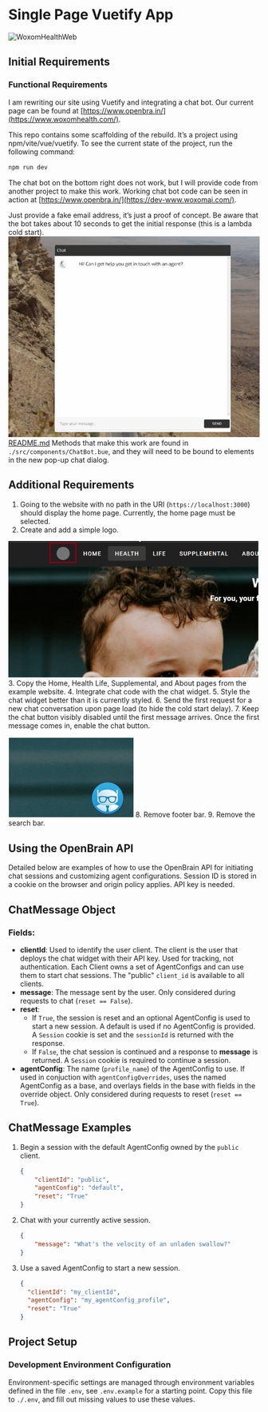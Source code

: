 # Single Page Vuetify App

![WoxomHealthWeb](https://github.com/svange/woxom-health-web/actions/workflows/pipeline.yaml/badge.svg?event=push)

## Initial Requirements

### Functional Requirements

I am rewriting our site using Vuetify and integrating a chat bot. Our current page can be found at [https://www.openbra.in/](https://www.woxomhealth.com/).

This repo contains some scaffolding of the rebuild. It’s a project using npm/vite/vue/vuetify. To see the current state of the project, run the following command:

```bash
npm run dev
```

The chat bot on the bottom right does not work, but I will provide code from another project to make this work. Working chat bot code can be seen in action at [https://www.openbra.in/](https://dev-www.woxomai.com/).

Just provide a fake email address, it’s just a proof of concept. Be aware that the bot takes about 10 seconds to get the initial response (this is a lambda cold start).
![img.png](./requirements/img.png)
[README.md](README.md)
Methods that make this work are found in `./src/components/ChatBot.bue`, and they will need to be bound to elements in the new pop-up chat dialog.

## Additional Requirements

1. Going to the website with no path in the URI (`https://localhost:3000`) should display the home page. Currently, the home page must be selected.
2. Create and add a simple logo.

![img.png](./requirements/woxomai.png)
3. Copy the Home, Health Life, Supplemental, and About pages from the example website.
4. Integrate chat code with the chat widget.
5. Style the chat widget better than it is currently styled.
6. Send the first request for a new chat conversation upon page load (to hide the cold start delay).
7. Keep the chat button visibly disabled until the first message arrives. Once the first message comes in, enable the chat button.

![img.png](./requirements/chatbox.png)
8. Remove footer bar.
9. Remove the search bar.

## Using the OpenBrain API

Detailed below are examples of how to use the OpenBrain API for initiating chat sessions and customizing agent configurations. Session ID is stored in a cookie on the browser and origin policy applies. API key is needed.

## ChatMessage Object
### Fields:
- **clientId**: Used to identify the user client. The client is the user that deploys the chat widget with their API key. Used for tracking, not authentication. Each Client owns a set of AgentConfigs and can use them to start chat sessions. The "public" `client_id` is available to all clients.
- **message**: The message sent by the user. Only considered during requests to chat (`reset == False`).
- **reset**:
    - If `True`, the session is reset and an optional AgentConfig is used to start a new session. A default is used if no AgentConfig is provided. A `Session` cookie is set and the `sessionId` is returned with the response.
    - If `False`, the chat session is continued and a response to **message** is returned. A `Session` cookie is required to continue a session.
- **agentConfig**: The name (`profile_name`) of the AgentConfig to use. If used in conjuction with `agentConfigOverrides`, uses the named AgentConfig as a base, and overlays fields in the base with fields in the override object. Only considered during requests to reset (`reset == True`).

## ChatMessage Examples
1. Begin a session with the default AgentConfig owned by the `public` client.
    ```json 
    {
        "clientId": "public",
        "agentConfig": "default",
        "reset": "True"
    }
    ```

1. Chat with your currently active session.
    ```json 
    {
        "message": "What's the velocity of an unladen swallow?"
    }
    ``` 

1. Use a saved AgentConfig to start a new session.

    ```json 
    {
      "clientId": "my_clientId",
      "agentConfig": "my_agentConfig_profile",
      "reset": "True"
    }
    ```

## Project Setup

### Development Environment Configuration

Environment-specific settings are managed through environment variables defined in the file `.env`, see `.env.example` for a starting point. Copy this file to `./.env`, and fill out missing values to use these values.
